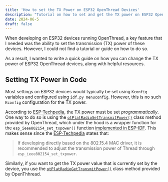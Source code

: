 ```yaml
---
title: 'How to set the TX Power on ESP32 OpenThread Devices'
description: "Tutorial on how to set and get the TX power on ESP32 OpenThread devices when using ESP-IDF."
date: 2024-06-5
draft: false
---
```


When developing on ESP32 devices running OpenThread, a key feature that I needed was the ability to set the transmission (TX) power of these devices. However, I could not find a tutorial or guide on how to do so. 

As a result, I wanted to write a quick guide on how you can change the TX power of ESP32 OpenThread devices, along with helpful resources.

## Setting TX Power in Code

Most settings on ESP32 devices would typically be set using `Kconfig` variables and configured using `idf.py menuconfig`. However, this is no such `Kconfig` configuration for the TX power.

According to [ESP-Techpedia](https://docs.espressif.com/projects/esp-techpedia/en/latest/esp-friends/advanced-development/performance/modify-tx-power.html#thread-tx-power), the TX power must be set *programmatically*. One way to do so is using the [`otPlatRadioSetTransmitPower()`]((https://openthread.io/reference/group/radio-config#otplatradiosettransmitpower)) class method provided by OpenThread, which under the hood is a wrapper function for the `esp_ieee802154_set_txpower()` function [implemented in ESP-IDF](https://github.com/espressif/esp-idf/blob/master/components/openthread/src/port/esp_openthread_radio.c#L441). This makes sense since the [ESP-Techpedia](https://docs.espressif.com/projects/esp-techpedia/en/latest/esp-friends/advanced-development/performance/modify-tx-power.html#thread-tx-power) states that:

> If developing directly based on the 802.15.4 MAC driver, it is recommended to adjust the transmission power of Thread through `esp_ieee802154_set_txpower`.

Similarly, if you want to get the TX power value that is currently set by the device, you use the [`otPlatRadioGetTransmitPower()`](https://openthread.io/reference/group/radio-config#group__radio-config_1gadba7cca4c1176c4efeb789b1f90a5057) class method provided by OpenThhread.